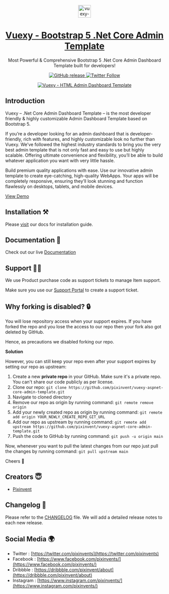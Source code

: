 <p align="center">
   <a href="https://1.envato.market/vuexy_admin" target="_blank">
      <img src="https://user-images.githubusercontent.com/5073095/204261769-2df47513-0798-4680-a0b9-1b77673c6fc5.svg" alt="vuexy-logo" width="40px" height="auto">
   </a>
</p>

<h1 align="center">
   <a href="https://1.envato.market/vuexy_admin" target="_blank" align="center">
      Vuexy - Bootstrap 5 .Net Core Admin Template
   </a>
</h1>

<p align="center">Most Powerful & Comprehensive Bootstrap 5 .Net Core Admin Dashboard Template built for developers!</p>

<p align="center">   
   <a href="https://github.com/pixinvent/vuexy-aspnet-core-admin-template/releases">
    <img src="https://img.shields.io/github/release/themeselection/materio-vuetify-vuejs-laravel-admin-template-free.svg" alt="GitHub release">
  </a>
   <a href="https://twitter.com/pixinvents" target="_blank">
      <img alt="Twitter Follow" src="https://img.shields.io/twitter/follow/pixinvents">
   </a>
</p>
<p align="center">
   <a href="https://1.envato.market/vuexy_admin" target="_blank" align="center">
      <img src="https://user-images.githubusercontent.com/749684/162939708-f5e4abeb-4c24-439f-8efb-c3f6b8abd402.jpg" alt="Vuexy - HTML Admin Dashboard Template">
   </a>
</p>

## Introduction
Vuexy – .Net Core Admin Dashboard Template – is the most developer friendly & highly customizable Admin Dashboard Template based on Bootstrap 5.

If you’re a developer looking for an admin dashboard that is developer-friendly, rich with features, and highly customizable look no further than Vuexy. We’ve followed the highest industry standards to bring you the very best admin template that is not only fast and easy to use but highly scalable. Offering ultimate convenience and flexibility, you’ll be able to build whatever application you want with very little hassle.

Build premium quality applications with ease. Use our innovative admin template to create eye-catching, high-quality WebApps. Your apps will be completely responsive, ensuring they’ll look stunning and function flawlessly on desktops, tablets, and mobile devices.

[View Demo](https://pixinvent.com/demo/vuexy-html-bootstrap-admin-template/landing/)

## Installation ⚒️

Please [visit](https://pixinvent.com/demo/vuexy-html-bootstrap-admin-template/documentation/net-core-init-installation.html) our docs for installation guide.

## Documentation 📜

Check out our live [Documentation](https://pixinvent.com/demo/vuexy-html-bootstrap-admin-template/documentation/net-core-introduction.html)

## Support 👨‍💻

We use Product purchase code as support tickets to manage Item support.

Make sure you use our [Support Portal](https://pixinvent.ticksy.com/) to create a support ticket.

## Why forking is disabled? 🔒

You will lose repository access when your support expires. If you have forked the repo and you lose the access to our repo then your fork also got deleted by GitHub.

Hence, as precautions we disabled forking our repo.

**Solution**

However, you can still keep your repo even after your support expires by setting our repo as upstream:

1. Create a new **private repo** in your GitHub. Make sure it's a private repo. You can't share our code publicly as per license.
2. Clone our repo: `git clone https://github.com/pixinvent/vuexy-aspnet-core-admin-template.git`
3. Navigate to cloned directory
4. Remove our repo as origin by running command: `git remote remove origin`
5. Add your newly created repo as origin by running command: `git remote add origin YOUR_NEWLY_CREATE_REPO_GIT_URL`
6. Add our repo as upstream by running command: `git remote add upstream https://github.com/pixinvent/vuexy-aspnet-core-admin-template.git`
7. Push the code to GitHub by running command: `git push -u origin main`

Now, whenever you want to pull the latest changes from our repo just pull the changes by running command: `git pull upstream main`

Cheers 🥂

## Creators 😇

- [Pixinvent](https://pixinvent.com/)

## Changelog 📆

Please refer to the [CHANGELOG](CHANGELOG.md) file. We will add a detailed release notes to each new release.

## Social Media 🌍

- Twitter : [https://twitter.com/pixinvents](https://twitter.com/pixinvents)
- Facebook : [https://www.facebook.com/pixinvents/](https://www.facebook.com/pixinvents/)
- Dribbble : [https://dribbble.com/pixinvent/about](https://dribbble.com/pixinvent/about)
- Instagram : [https://www.instagram.com/pixinvents/](https://www.instagram.com/pixinvents/)
